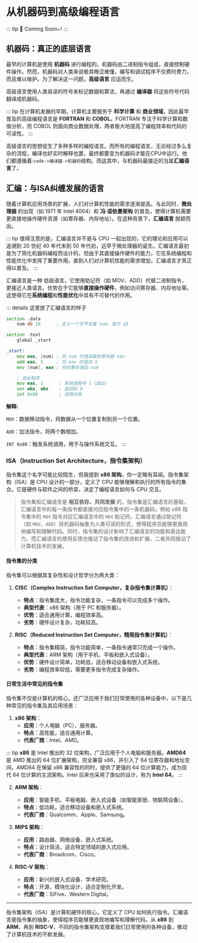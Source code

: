 # 从机器码到高级编程语言<Badge type="warning" text="主线2/3" />
::: tip :tada:
Coming Soon~!
:::

## 机器码：真正的底层语言

最早的计算机是使用 **机器码** 进行编程的。机器码由二进制指令组成，直接控制硬件操作。然而，机器码对人类来说极其晦涩难懂，编写和调试程序不仅费时费力，而且难以维护。为了解决这一问题，**高级语言** 应运而生。

高级语言使用人类易读的符号来标记数据和算法，再通过 **编译器** 将这些符号代码翻译成机器码。

::: tip
在计算机发展的早期，计算机主要服务于 **科学计算** 和 **商业领域**，因此最早普及的高级编程语言是 **FORTRAN** 和 **COBOL**。FORTRAN 专注于科学计算和数值分析，而 COBOL 则面向商业数据处理，两者极大地提高了编程效率和代码的可读性。
:::

高级语言的思想促生了多种多样的编程语言。而所有的编程语言，无论经过多么复杂的流程，编译也好实时解释也罢，最终都要变为机器码才能在CPU中运行。他们都遵循着:`code->编译器->机器码`结构。而这其中，与机器码最接近的当属**汇编语言**了。

## 汇编：与ISA纠缠发展的语言

随着计算机应用场景的扩展，人们对计算机性能的需求逐渐提高。与此同时，**微处理器** 的出现（如 1971 年 Intel 4004）和 **冯·诺依曼架构** 的普及，使得计算机需要更直接地操作硬件资源（如寄存器、内存地址）。在这种背景下，**汇编语言** 脱颖而出。

::: tip
值得注意的是，汇编语言并不是与 CPU 一起出现的，它的理论和应用可以追溯到 20 世纪 40 年代末到 50 年代初，远早于微处理器的诞生。汇编语言最初是为了简化机器码编程而设计的，但由于其直接操作硬件的能力，它在系统编程和性能优化中发挥了重要作用。直到人们对计算机性能的需求增加，汇编语言才真正得以普及。
:::

汇编语言是一种 低级语言，它使用助记符（如 MOV、ADD）代替二进制指令，更接近人类语言。优势在于它能够**直接操作硬件**，例如访问寄存器、内存地址等。这使得它在**系统编程**和**性能优化**中具有不可替代的作用。

::: details 这里放了汇编语言的样子
```asm
section .data
    num db 10      ; 定义一个字节变量 num，值为 10

section .text
    global _start

_start:
    mov eax, [num] ; 将 num 的值加载到寄存器 eax
    add eax, 5     ; 将 eax 的值加 5
    mov [num], eax ; 将结果存储回 num

    ; 退出程序
    mov eax, 1      ; 系统调用号 1（退出）
    xor ebx, ebx    ; 返回码 0
    int 0x80        ; 调用内核
```
**解释:**

`MOV`：数据移动指令，将数据从一个位置复制到另一个位置。

`ADD`：加法指令，将两个数相加。

`INT 0x80`：触发系统调用，用于与操作系统交互。
:::

### ISA（Instruction Set Architecture，指令集架构）

指令集这个名字可能比较陌生，但我提到 **x86 架构**，你一定略有耳闻。指令集架构（ISA）是 CPU 设计的一部分，定义了 CPU 能够理解和执行的所有指令的集合。它是硬件与软件之间的桥梁，决定了编程语言如何与 CPU 交互。

> 指令集和汇编语言是 **相互依存、共同发展** 的。指令集是汇编语言的基础，汇编语言中的每一条指令都直接对应指令集中的一条机器码，例如 x86 指令集中的 `MOV` 指令对应汇编语言中的 `MOV` 助记符。汇编语言通过助记符（如 `MOV`、`ADD`）将机器码抽象为人类可读的形式，使得程序员能够更直观地编写和理解代码。同时，指令集的设计影响了汇编语言的功能和表达能力，而汇编语言的使用反馈也推动了指令集的改进和扩展，二者共同推动了计算机技术的发展。

#### 指令集的分类

指令集可以根据其复杂性和设计哲学分为两大类：

1. **CISC（Complex Instruction Set Computer，复杂指令集计算机）**：
   - **特点**：指令集庞大，指令功能复杂，一条指令可以完成多个操作。
   - **典型代表**：x86 架构（用于 PC 和服务器）。
   - **优势**：适合通用计算，编程效率高。
   - **劣势**：硬件设计复杂，功耗较高。

2. **RISC（Reduced Instruction Set Computer，精简指令集计算机）**：
   - **特点**：指令集精简，指令功能简单，一条指令通常只完成一个操作。
   - **典型代表**：ARM 架构（用于手机、平板和嵌入式设备）。
   - **优势**：硬件设计简单，功耗低，适合移动设备和嵌入式系统。
   - **劣势**：编程效率较低，需要更多指令完成复杂操作。

#### 日常生活中常见的指令集

指令集不仅是计算机的核心，还广泛应用于我们日常使用的各种设备中。以下是几种常见的指令集及其应用场景：

1. **x86 架构**：
   - **应用**：个人电脑（PC）、服务器。
   - **特点**：高性能，适合通用计算。
   - **代表厂商**：Intel、AMD。

::: tip
**x86** 是 Intel 推出的 32 位架构，广泛应用于个人电脑和服务器。**AMD64** 是 AMD 推出的 64 位扩展架构，完全兼容 x86，并引入了 64 位寄存器和地址空间。AMD64 在保留 x86 兼容性的同时，提供了更强的 64 位计算能力，成为现代 64 位计算的主流架构。Intel 后来也采用了类似的设计，称为 **Intel 64**。
:::

2. **ARM 架构**：
   - **应用**：智能手机、平板电脑、嵌入式设备（如智能家居、物联网设备）。
   - **特点**：低功耗，适合移动设备和嵌入式系统。
   - **代表厂商**：Qualcomm、Apple、Samsung。

3. **MIPS 架构**：
   - **应用**：路由器、网络设备、嵌入式系统。
   - **特点**：设计简洁，适合特定领域的嵌入式应用。
   - **代表厂商**：Broadcom、Cisco。

4. **RISC-V 架构**：
   - **应用**：新兴的嵌入式设备、学术研究。
   - **特点**：开源、模块化设计，适合定制化开发。
   - **代表厂商**：SiFive、Western Digital。

---

指令集架构（ISA）是计算机硬件的核心，它定义了 CPU 如何执行指令。汇编语言是指令集的抽象，使得程序员能够更直观地编写和理解代码。从 **x86** 到 **ARM**，再到 **RISC-V**，不同的指令集架构支撑着我们日常使用的各种设备，推动了计算机技术的不断发展。